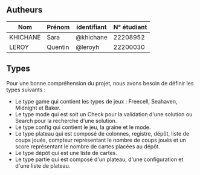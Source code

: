 ## **Autheurs**

|   Nom   |  Prénom  |   identifiant |  N° étudiant |
|---------|----------|---------------|--------------|
|KHICHANE |  Sara    |  @khichane    |  22208952   |
|LEROY    |  Quentin |  @leroyh      |  22200030   |

## **Types**

Pour une bonne compréhension du projet, nous avons besoin de définir les types suivants :
- Le type game qui contient les types de jeux : Freecell, Seahaven, Midnight et Baker.
- Le type mode qui est soit un Check pour la validation d'une solution ou Search pour la recherche d'une solution.
- Le type config qui contient le jeu, la graine et le mode.
- Le type plateau qui est composé de colonnes, registre, dépôt, liste de coups joués, compteur représentant le nombre de coups joués et un score représentant le nombre de cartes placées au dépôt.
- Le type dépôt qui est une liste de cartes.
- Le type partie qui est composé d'un plateau, d'une configuration et d'une liste de plateau.


